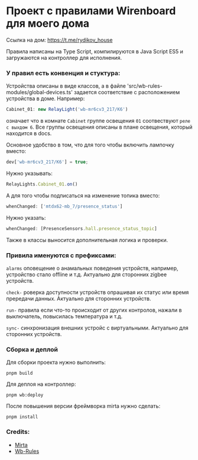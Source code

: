 # Проект с правилами Wirenboard для моего дома 

Ссылка на дом: https://t.me/rydikov_house

Правила написаны на Type Script, компилируются в Java Script ES5 и загружаются на контроллер для исполнения.

### У правил есть конвенция и стуктура:

Устройства описаны в виде классов, а в файле 'src/wb-rules-modules/global-devices.ts' задается соответствие с расположением устройства в доме.
Например: 

```js
Cabinet_01: new RelayLight('wb-mr6cv3_217/K6') 
```
означает что в комнате `Cabinet` группе освещения `01` соотвествуют `реле с выхдом 6`.
Все группы освещения описаны в плане освещения, который находится в docs.

Основное удобство в том, что для того чтобы включить лампочку вместо:

```js
dev['wb-mr6cv3_217/K6'] = true;
```

Нужно указывать:

```js
RelayLights.Cabinet_01.on()
```

А для того чтобы подписаться на изменение топика вместо:

```js
whenChanged: ['mtdx62-mb_7/presence_status']
```

Нужно указать:

```js
whenChanged: [PresenceSensors.hall.presence_status_topic]
```

Также в классы выносится дополнительная логика и проверки.

### Привила именуются с префиксами:

`alarms` оповещение о анамальных поведения устройств, например, устройство стало offline и т.д. Актуально для сторонних zigbee устройств.

`check-` роверка доступности устройств опрашивая их статус или время прередачи данных. Актуально для сторонних устройств.

`run-` правила если что-то происходит от других контролов, нажали в выключатель, повысилась температура и т.д.

`sync-` синхронизация внешних устройс с виртуальными. Актуально для сторонних устройств.

### Сборка и деплой

Для сборки проекта нужно выполнить:

```
pnpm build
```

Для деплоя на контроллер:

```
pnpm wb:deploy
```

После повышения версии фреймворка mirta нужно сделать:
```
pnpm install
```

### Credits:

* [Mirta](https://github.com/wb-mirta/core)
* [Wb-Rules](https://github.com/wirenboard/wb-rules)



